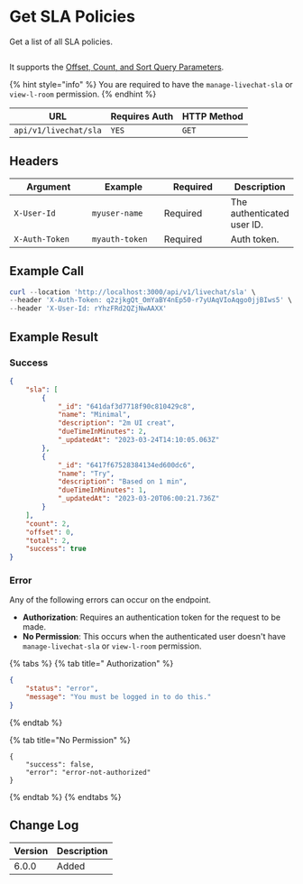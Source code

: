 # Get SLA Policies

Get a list of all SLA policies.

<figure><img src="../../../../../../../.gitbook/assets/enterprise.jpg" alt=""><figcaption></figcaption></figure>

It supports the [Offset, Count, and Sort Query Parameters](../../../other-important-endpoints/offset-and-count-and-sort-info.md).

{% hint style="info" %}
You are required to have the `manage-livechat-sla` or `view-l-room` permission.
{% endhint %}

| URL                   | Requires Auth | HTTP Method |
| --------------------- | ------------- | ----------- |
| `api/v1/livechat/sla` | `YES`         | `GET`       |

## Headers

<table><thead><tr><th width="179">Argument</th><th width="169">Example</th><th width="143">Required</th><th>Description</th></tr></thead><tbody><tr><td><code>X-User-Id</code></td><td><code>myuser-name</code></td><td>Required</td><td>The authenticated user ID.</td></tr><tr><td><code>X-Auth-Token</code></td><td><code>myauth-token</code></td><td>Required</td><td>Auth token.</td></tr></tbody></table>

## Example Call

```powershell
curl --location 'http://localhost:3000/api/v1/livechat/sla' \
--header 'X-Auth-Token: q2zjkgQt_OmYaBY4nEp50-r7yUAqVIoAqgo0jjBIws5' \
--header 'X-User-Id: rYhzFRd2QZjNwAAXX'
```

## Example Result

### Success

```json
{
    "sla": [
        {
            "_id": "641daf3d7718f90c810429c8",
            "name": "Minimal",
            "description": "2m UI creat",
            "dueTimeInMinutes": 2,
            "_updatedAt": "2023-03-24T14:10:05.063Z"
        },
        {
            "_id": "6417f67528384134ed600dc6",
            "name": "Try",
            "description": "Based on 1 min",
            "dueTimeInMinutes": 1,
            "_updatedAt": "2023-03-20T06:00:21.736Z"
        }
    ],
    "count": 2,
    "offset": 0,
    "total": 2,
    "success": true
}
```

### Error

Any of the following errors can occur on the endpoint.

* **Authorization**: Requires an authentication token for the request to be made.
* **No Permission**: This occurs when the authenticated user doesn't have `manage-livechat-sla` or `view-l-room` permission.

{% tabs %}
{% tab title=" Authorization" %}
```json
{
    "status": "error",
    "message": "You must be logged in to do this."
}
```
{% endtab %}

{% tab title="No Permission" %}
```
{
    "success": false,
    "error": "error-not-authorized"
}
```
{% endtab %}
{% endtabs %}

## Change Log

| Version | Description |
| ------- | ----------- |
| 6.0.0   | Added       |

